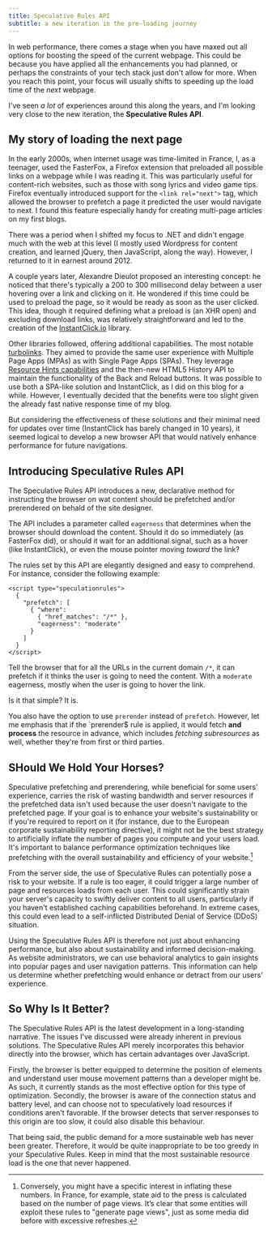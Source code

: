 ```yaml
---
title: Speculative Rules API
subtitle: a new iteration in the pre-loading journey
---
```


In web performance, there comes a stage when you have maxed out all options for boosting the speed of the current webpage. This could be because you have applied all the enhancements you had planned, or perhaps the constraints of your tech stack just don't allow for more. When you reach this point, your focus will usually shifts to speeding up the load time of the _next_ webpage.

I've seen _a lot_ of experiences around this along the years, and I'm looking very close to the new iteration, the **Speculative Rules API**.

## My story of loading the next page

In the early 2000s, when internet usage was time-limited in France, I, as a teenager, used the FasterFox, a Firefox extension that preloaded all possible links on a webpage while I was reading it. This was particularly useful for content-rich websites, such as those with song lyrics and video game tips. Firefox eventually introduced support for the `<link rel="next">` tag, which allowed the browser to prefetch a page it predicted the user would navigate to next. I found this feature especially handy for creating multi-page articles on my first blogs.

There was a period when I shifted my focus to .NET and didn't engage much with the web at this level (I mostly used Wordpress for content creation, and learned jQuery, then JavaScript, along the way). However, I returned to it in earnest around 2012. 

A couple years later, Alexandre Dieulot proposed an interesting concept: he noticed that there's typically a 200 to 300 millisecond delay between a user hovering over a link and clicking on it. He wondered if this time could be used to preload the page, so it would be ready as soon as the user clicked. This idea, though it required defining what a preload is (an XHR open) and excluding download links, was relatively straightforward and led to the creation of the [InstantClick.io](http://instantclick.io/) library.

Other libraries followed, offering additional capabilities. The most notable [turbolinks](https://github.com/turbolinks/turbolinks). They aimed to provide the same user experience with Multiple Page Apps (MPAs) as with Single Page Apps (SPAs). They leverage [Resource Hints capabilities](/2020-05-preload-prefetch-preconnect-resource-hints/) and the then-new HTML5 History API to maintain the functionality of the Back and Reload buttons. It was possible to use both a SPA-like solution and InstantClick, as I did on this blog for a while. However, I eventually decided that the benefits were too slight given the already fast native response time of my blog.

But considering the effectiveness of these solutions and their minimal need for updates over time (InstantClick has barely changed in 10 years), it seemed logical to develop a new browser API that would natively enhance performance for future navigations.

## Introducing Speculative Rules API

The Speculative Rules API introduces a new, declarative method for instructing the browser on wat content should be prefetched and/or prerendered on behald of the site designer.

The API includes a parameter called `eagerness` that determines when the browser should download the content. Should it do so immediately (as FasterFox did), or should it wait for an additional signal, such as a hover (like InstantClick), or even the mouse pointer moving _toward_ the link?

The rules set by this API are elegantly designed and easy to comprehend. For instance, consider the following example:

```
<script type="speculationrules">
  {
    "prefetch": [
      { "where": 
        { "href_matches": "/*" },
        "eagerness": "moderate" 
      }
    ]
  }
</script>
```

Tell the browser that for all the URLs in the current domain `/*`, it can prefetch if it thinks the user is going to need the content. With a `moderate` eagerness, mostly when the user is going to hover the link.

Is it that simple? It is.

You also have the option to use `prerender` instead of `prefetch`. However, let me emphasis that if the `prerender$ rule is applied, it would fetch **and process** the resource in advance, which includes _fetching subresources_ as well, whether they're from first or third parties.

## SHould We Hold Your Horses?

Speculative prefetching and prerendering, while beneficial for some users' experience, carries the risk of wasting bandwidth and server resources if the prefetched data isn't used because the user doesn't navigate to the prefetched page. If your goal is to enhance your website's sustainability or if you're required to report on it (for instance, due to the European corporate sustainability reporting directive), it might not be the best strategy to artificially inflate the number of pages you compute and your users load. It's important to balance performance optimization techniques like prefetching with the overall sustainability and efficiency of your website.[^press]

[^press]: Conversely, you might have a specific interest in inflating these numbers. In France, for example, state aid to the press is calculated based on the number of page views. It’s clear that some entities will exploit these rules to "generate page views", just as some media did before with excessive refreshes.

From the server side, the use of Speculative Rules can potentially pose a risk to your website. If a rule is too eager, it could trigger a large number of page and resources loads from each user. This could significantly strain your server's capacity to swiftly deliver content to all users, particularly if you haven't established caching capabilities beforehand. In extreme cases, this could even lead to a self-inflicted Distributed Denial of Service (DDoS) situation.

Using the Speculative Rules API is therefore not just about enhancing performance, but also about sustainability and informed decision-making. As website administrators, we can use behavioral analytics to gain insights into popular pages and user navigation patterns. This information can help us determine whether prefetching would enhance or detract from our users' experience.

## So Why Is It Better?

The Speculative Rules API is the latest development in a long-standing narrative. The issues I've discussed were already inherent in previous solutions. The Speculative Rules API merely incorporates this behavior directly into the browser, which has certain advantages over JavaScript.

Firstly, the browser is better equipped to determine the position of elements and understand user mouse movement patterns than a developer might be. As such, it currently stands as the most effective option for this type of optimization. Secondly, the browser is aware of the connection status and battery level, and can choose not to speculatively load resources if conditions aren't favorable. If the browser detects that server responses to this origin are too slow, it could also disable this behaviour.

That being said, the public demand for a more sustainable web has never been greater. Therefore, it would be quite inappropriate to be too greedy in your Speculative Rules. Keep in mind that the most sustainable resource load is the one that never happened.

